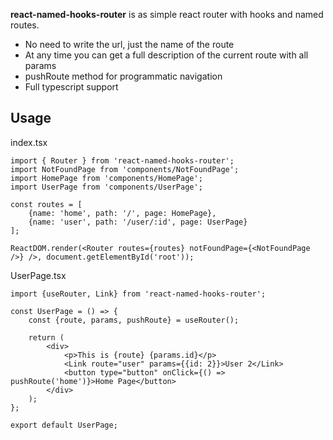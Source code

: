 **react-named-hooks-router** is as simple react router with hooks and named routes.

* No need to write the url, just the name of the route
* At any time you can get a full description of the current route with all params
* pushRoute method for programmatic navigation
* Full typescript support

## Usage

index.tsx
```tsx
import { Router } from 'react-named-hooks-router';
import NotFoundPage from 'components/NotFoundPage';
import HomePage from 'components/HomePage';
import UserPage from 'components/UserPage';

const routes = [
    {name: 'home', path: '/', page: HomePage},
    {name: 'user', path: '/user/:id', page: UserPage}
];

ReactDOM.render(<Router routes={routes} notFoundPage={<NotFoundPage />} />, document.getElementById('root'));
```

UserPage.tsx
```tsx
import {useRouter, Link} from 'react-named-hooks-router';

const UserPage = () => {
    const {route, params, pushRoute} = useRouter();

    return (
        <div>
            <p>This is {route} {params.id}</p>
            <Link route="user" params={{id: 2}}>User 2</Link>
            <button type="button" onClick={() => pushRoute('home')}>Home Page</button>
        </div>
    );
};

export default UserPage;
```